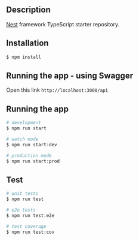 ## Description

[Nest](https://github.com/nestjs/nest) framework TypeScript starter repository.

## Installation

```bash
$ npm install
```

## Running the app - using Swagger

Open this link `http://localhost:3000/api`

## Running the app

```bash
# development
$ npm run start

# watch mode
$ npm run start:dev

# production mode
$ npm run start:prod
```

## Test

```bash
# unit tests
$ npm run test

# e2e tests
$ npm run test:e2e

# test coverage
$ npm run test:cov
```
